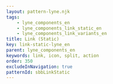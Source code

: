 ```yaml
---
layout: pattern-lyne.njk
tags: 
    - lyne_components_en
    - lyne_components_link_static_en
    - lyne_components_link_variants_en
title: Link (Static)
key: link-static-lyne_en
parent: lyne_components_en
keywords: link, icon, split, action
order: 350
excludeInNavigation: true
patternId: sbbLinkStatic
---
```

